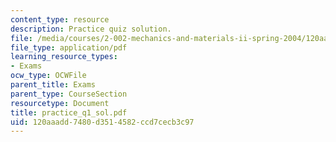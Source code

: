 ```yaml
---
content_type: resource
description: Practice quiz solution.
file: /media/courses/2-002-mechanics-and-materials-ii-spring-2004/120aaadd7480d3514582ccd7cecb3c97_practice_q1_sol.pdf
file_type: application/pdf
learning_resource_types:
- Exams
ocw_type: OCWFile
parent_title: Exams
parent_type: CourseSection
resourcetype: Document
title: practice_q1_sol.pdf
uid: 120aaadd-7480-d351-4582-ccd7cecb3c97
---
```

